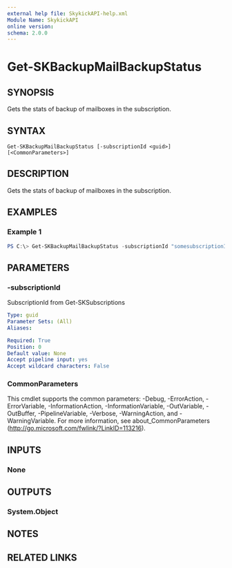 ```yaml
---
external help file: SkykickAPI-help.xml
Module Name: SkykickAPI
online version:
schema: 2.0.0
---
```


# Get-SKBackupMailBackupStatus

## SYNOPSIS
Gets the stats of backup of mailboxes in the subscription.

## SYNTAX

```
Get-SKBackupMailBackupStatus [-subscriptionId <guid>] [<CommonParameters>]
```

## DESCRIPTION
Gets the stats of backup of mailboxes in the subscription.

## EXAMPLES

### Example 1
```powershell
PS C:\> Get-SKBackupMailBackupStatus -subscriptionId "somesubscriptionId"
```

## PARAMETERS

### -subscriptionId
SubscriptionId from Get-SKSubscriptions

```yaml
Type: guid
Parameter Sets: (All)
Aliases:

Required: True
Position: 0
Default value: None
Accept pipeline input: yes
Accept wildcard characters: False
```

### CommonParameters
This cmdlet supports the common parameters: -Debug, -ErrorAction, -ErrorVariable, -InformationAction, -InformationVariable, -OutVariable, -OutBuffer, -PipelineVariable, -Verbose, -WarningAction, and -WarningVariable.
For more information, see about_CommonParameters (http://go.microsoft.com/fwlink/?LinkID=113216).

## INPUTS

### None

## OUTPUTS

### System.Object
## NOTES

## RELATED LINKS

